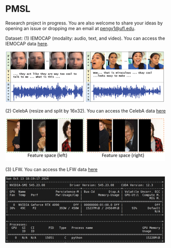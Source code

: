 # PMSL
Research project in progress. You are also welcome to share your ideas by opening an issue or dropping me an email at [pengy1@ufl.edu](mailto:pengy1@ufl.edu). 

Dataset:
(1) IEMOCAP (modality: audio, text, and video). You can access the IEMOCAP data [here](https://sail.usc.edu/iemocap/). 

<img src="figs/IEMOCAP.png" width="500">

(2) CelebA (resize and split by 16x32). You can access the CelebA data [here](https://mmlab.ie.cuhk.edu.hk/projects/CelebA.html) 

<img src="figs/celeba.png" width="500">

(3) LFW. You can access the LFW data [here](https://vis-www.cs.umass.edu/lfw/)

<img src="figs/memory.png" width="500">
